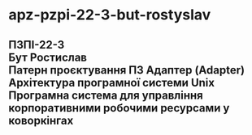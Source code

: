 # apz-pzpi-22-3-but-rostyslav  
ПЗПІ-22-3  
Бут Ростислав  
Патерн проєктування ПЗ Адаптер (Adapter)  
Архітектура програмної системи Unix
Програмна система для управління корпоративними робочими ресурсами у коворкінгах
---
